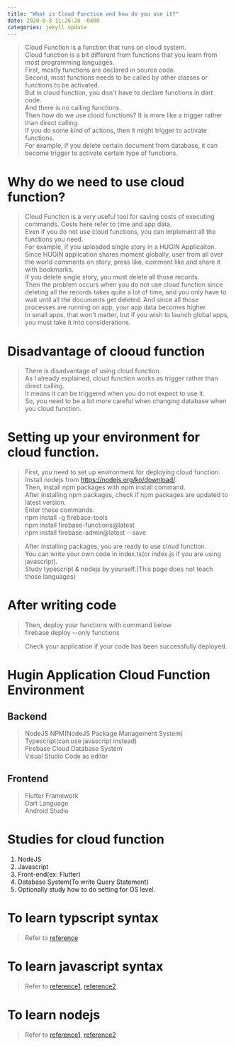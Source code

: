```yaml
---
title: "What is Cloud Function and how do you use it?"
date: 2020-8-3 11:26:28 -0400
categories: jekyll update
---
```


> Cloud Function is a function that runs on cloud system.   
Cloud function is a bit different from functions that you learn from most programming languages.   
First, mostly functions are declared in source code.   
Second, most functions needs to be called by other classes or functions to be activated.   
But in cloud function, you don't have to declare functions in dart code.   
And there is no calling functions.   
Then how do we use cloud functions?   It is more like a trigger rather than direct calling.   
If you do some kind of actions, then it might trigger to activate functions.   
For example, if you delete certain document from database, it can become trigger to activate certain type of functions.   

# Why do we need to use cloud function?
> Cloud Function is a very useful tool for saving costs of executing commands. Costs here refer to time and app data.   
Even if you do not use cloud functions, you can implement all the functions you need.   
For example, if you uploaded single story in a HUGIN Applicaiton.   
Since HUGIN application shares moment globally, user from all over the world comments on story, press like, comment like and share it with bookmarks.   
If you delete single story, you must delete all those records.   
Then the problem occurs when you do not use cloud function since deleting all the records takes quite a lot of time, and you only have to wait until all the documents get deleted. And since all those processes are running on app, your app data becomes higher.   
In small apps, that won't matter, but if you wish to launch global apps, you must take it into considerations.

# Disadvantage of clooud function
> There is disadvantage of using cloud function.   
As I already explained, cloud function works as trigger rather than direct calling.   
It means it can be triggered when you do not expect to use it.   
So, you need to be a lot more careful when changing database when you cloud function.

# Setting up your environment for cloud function.
> First, you need to set up environment for deploying cloud function.   
Install nodejs from https://nodejs.org/ko/download/.   
Then, install npm packages with npm install command.   
After installing npm packages, check if npm packages are updated to latest version.   
Enter those commands.   
> npm install -g firebase-tools   
npm install firebase-functions@latest   
npm install firebase-admin@latest --save

> After installing packages, you are ready to use cloud function.   
You can write your own code in index.ts(or index.js if you are using javascript).   
Study typescript &amp; nodejs by yourself.(This page does not teach those languages)

# After writing code
> Then, deploy your functions with command below   
> firebase deploy --only functions

> Check your application if your code has been successfully deployed.

# Hugin Application Cloud Function Environment
## Backend
> NodeJS
NPM(NodeJS Package Management System)   
Typescript(can use javascript instead)   
Firebase Cloud Database System   
Visual Studio Code as editor

## Frontend
> Flutter Framework   
Dart Language   
Android Studio

# Studies for cloud function

1. NodeJS
2. Javascript
3. Front-end(ex: Flutter)
4. Database System(To write Query Statement)
5. Optionally study how to do setting for OS level.

# To learn typscript syntax
> Refer to [reference](https://poiemaweb.com/typescript-introduction)

# To learn javascript syntax
> Refer to [reference1](https://poiemaweb.com/coding), [reference2](https://www.w3schools.com/js/default.asp)

# To learn nodejs
> Refer to [reference1](https://poiemaweb.com/nodejs-basics), [reference2](https://www.w3schools.com/nodejs/default.asp)